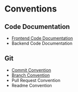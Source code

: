 # Conventions

## Code Documentation
- [Frontend Code Documentation](code-docs/frontend.md)
- Backend Code Documentation
## Git
- [Commit Convention](git/commit-conv.md)
- [Branch Convention](git/branch-conv.md)
- Pull Request Convention
- Readme Convention
